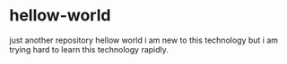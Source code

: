 # hellow-world
just another repository
hellow world i am new to this technology but i am trying hard to learn this technology rapidly.
